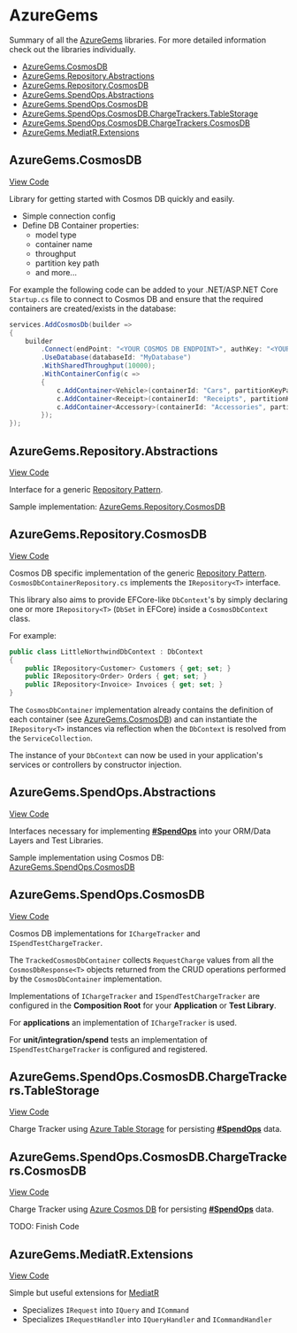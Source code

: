 # AzureGems

Summary of all the [AzureGems](https://azuregems.io) libraries. For more detailed information check out the libraries individually.

  - [AzureGems.CosmosDB](#azuregemscosmosdb)
  - [AzureGems.Repository.Abstractions](#azuregemsrepositoryabstractions)
  - [AzureGems.Repository.CosmosDB](#azuregemsrepositorycosmosdb)
  - [AzureGems.SpendOps.Abstractions](#azuregemsspendopsabstractions)
  - [AzureGems.SpendOps.CosmosDB](#azuregemsspendopscosmosdb)
  - [AzureGems.SpendOps.CosmosDB.ChargeTrackers.TableStorage](#azuregemsspendopscosmosdbchargetrackerstablestorage)
  - [AzureGems.SpendOps.CosmosDB.ChargeTrackers.CosmosDB](#azuregemsspendopscosmosdbchargetrackerscosmosdb)
  - [AzureGems.MediatR.Extensions](#azuregemsmediatrextensions)

## AzureGems.CosmosDB

[View Code](https://github.com/william-liebenberg/AzureGems/tree/master/AzureGems.CosmosDB)

Library for getting started with Cosmos DB quickly and easily.

* Simple connection config
* Define DB Container properties:
  * model type
  * container name
  * throughput
  * partition key path
  * and more...

For example the following code can be added to your .NET/ASP.NET Core `Startup.cs` file to connect to Cosmos DB and ensure that the required containers are created/exists in the database:

```csharp
services.AddCosmosDb(builder =>
{
	builder
		.Connect(endPoint: "<YOUR COSMOS DB ENDPOINT>", authKey: "<YOUR COSMOSDB AUTHKEY>")
		.UseDatabase(databaseId: "MyDatabase")
		.WithSharedThroughput(10000);
		.WithContainerConfig(c =>
		{
			c.AddContainer<Vehicle>(containerId: "Cars", partitionKeyPath: "/brand", queryByDiscriminator: false, throughput: 20000);
			c.AddContainer<Receipt>(containerId: "Receipts", partitionKeyPath: "/id");
			c.AddContainer<Accessory>(containerId: "Accessories", partitionKeyPath: "/category");
		});
});
```

## AzureGems.Repository.Abstractions

[View Code](https://github.com/william-liebenberg/AzureGems/tree/master/AzureGems.Repository.Abstractions)

Interface for a generic [Repository Pattern](https://deviq.com/repository-pattern/).

Sample implementation: [AzureGems.Repository.CosmosDB](https://github.com/william-liebenberg/AzureGems/tree/master/AzureGems.Repository.CosmosDB)

## AzureGems.Repository.CosmosDB

[View Code](https://github.com/william-liebenberg/AzureGems/tree/master/AzureGems.Repository.CosmosDB)

Cosmos DB specific implementation of the generic [Repository Pattern](https://deviq.com/repository-pattern/). `CosmosDbContainerRepository.cs` implements the `IRepository<T>` interface.

This library also aims to provide EFCore-like `DbContext`'s by simply declaring one or more `IRepository<T>` (`DbSet` in EFCore) inside a `CosmosDbContext` class.

For example:

```csharp
public class LittleNorthwindDbContext : DbContext
{
    public IRepository<Customer> Customers { get; set; }
    public IRepository<Order> Orders { get; set; }
    public IRepository<Invoice> Invoices { get; set; }
}
```

The `CosmosDbContainer` implementation already contains the definition of each container (see [AzureGems.CosmosDB](#AzureGemsCosmosDB)) and can instantiate the `IRepository<T>` instances via reflection when the `DbContext` is resolved from the `ServiceCollection`.

The instance of your `DbContext` can now be used in your application's services or controllers by constructor injection.

## AzureGems.SpendOps.Abstractions

[View Code](https://github.com/william-liebenberg/AzureGems/tree/master/AzureGems.SpendOps.Abstractions)

Interfaces necessary for implementing [**#SpendOps**](https://azuregems.io/spendops-with-azure-cosmos-db/) into your ORM/Data Layers and Test Libraries.

Sample implementation using Cosmos DB: [AzureGems.SpendOps.CosmosDB](https://github.com/william-liebenberg/AzureGems/tree/master/AzureGems.SpendOps.CosmosDB)

## AzureGems.SpendOps.CosmosDB

[View Code](https://github.com/william-liebenberg/AzureGems/tree/master/AzureGems.SpendOps.CosmosDB)

Cosmos DB implementations for `IChargeTracker` and `ISpendTestChargeTracker`.

The `TrackedCosmosDbContainer` collects `RequestCharge` values from all the `CosmosDbResponse<T>` objects returned from the CRUD operations performed by the `CosmosDbContainer` implementation.

Implementations of `IChargeTracker` and `ISpendTestChargeTracker` are configured in the **Composition Root** for your **Application** or **Test Library**.

For **applications** an implementation of `IChargeTracker` is used.

For **unit/integration/spend** tests an implementation of `ISpendTestChargeTracker` is configured and registered.

## AzureGems.SpendOps.CosmosDB.ChargeTrackers.TableStorage

[View Code](https://github.com/william-liebenberg/AzureGems/tree/master/AzureGems.SpendOps.CosmosDB.ChargeTrackers.TableStorage)

Charge Tracker using [Azure Table Storage](https://azure.microsoft.com/en-us/services/storage/tables/) for persisting [**#SpendOps**](https://azuregems.io/spendops-with-azure-cosmos-db/) data.

## AzureGems.SpendOps.CosmosDB.ChargeTrackers.CosmosDB

[View Code](https://github.com/william-liebenberg/AzureGems/)

Charge Tracker using [Azure Cosmos DB](https://azure.microsoft.com/en-us/services/cosmos-db/) for persisting [**#SpendOps**](https://azuregems.io/spendops-with-azure-cosmos-db/) data.

TODO: Finish Code

## AzureGems.MediatR.Extensions

[View Code](https://github.com/william-liebenberg/AzureGems/tree/master/AzureGems.MediatR.Extensions)

Simple but useful extensions for [MediatR](https://github.com/jbogard/MediatR)

- Specializes `IRequest` into `IQuery` and `ICommand`
- Specializes `IRequestHandler` into `IQueryHandler` and `ICommandHandler`
